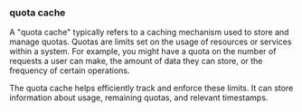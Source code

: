 ### quota cache

A "quota cache" typically refers to a caching mechanism used to store and manage quotas. Quotas are limits set on the usage of resources or services within a system. For example, you might have a quota on the number of requests a user can make, the amount of data they can store, or the frequency of certain operations.

The quota cache helps efficiently track and enforce these limits. It can store information about usage, remaining quotas, and relevant timestamps.
